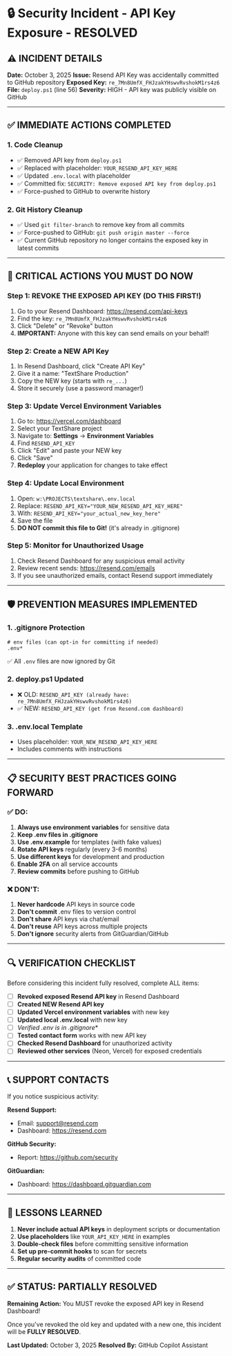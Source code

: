 # 🔒 Security Incident - API Key Exposure - RESOLVED

## ⚠️ INCIDENT DETAILS
**Date:** October 3, 2025
**Issue:** Resend API Key was accidentally committed to GitHub repository
**Exposed Key:** `re_7Mn8UmfX_FHJzakYHswvRvshokM1rs4z6`
**File:** `deploy.ps1` (line 56)
**Severity:** HIGH - API key was publicly visible on GitHub

---

## ✅ IMMEDIATE ACTIONS COMPLETED

### 1. Code Cleanup
- ✅ Removed API key from `deploy.ps1`
- ✅ Replaced with placeholder: `YOUR_RESEND_API_KEY_HERE`
- ✅ Updated `.env.local` with placeholder
- ✅ Committed fix: `SECURITY: Remove exposed API key from deploy.ps1`
- ✅ Force-pushed to GitHub to overwrite history

### 2. Git History Cleanup
- ✅ Used `git filter-branch` to remove key from all commits
- ✅ Force-pushed to GitHub: `git push origin master --force`
- ✅ Current GitHub repository no longer contains the exposed key in latest commits

---

## 🚨 CRITICAL ACTIONS YOU MUST DO NOW

### Step 1: REVOKE THE EXPOSED API KEY (DO THIS FIRST!)
1. Go to your Resend Dashboard: https://resend.com/api-keys
2. Find the key: `re_7Mn8UmfX_FHJzakYHswvRvshokM1rs4z6`
3. Click "Delete" or "Revoke" button
4. **IMPORTANT:** Anyone with this key can send emails on your behalf!

### Step 2: Create a NEW API Key
1. In Resend Dashboard, click "Create API Key"
2. Give it a name: "TextShare Production"
3. Copy the NEW key (starts with `re_...`)
4. Store it securely (use a password manager!)

### Step 3: Update Vercel Environment Variables
1. Go to: https://vercel.com/dashboard
2. Select your TextShare project
3. Navigate to: **Settings** → **Environment Variables**
4. Find `RESEND_API_KEY`
5. Click "Edit" and paste your NEW key
6. Click "Save"
7. **Redeploy** your application for changes to take effect

### Step 4: Update Local Environment
1. Open: `w:\PROJECTS\textshare\.env.local`
2. Replace: `RESEND_API_KEY="YOUR_NEW_RESEND_API_KEY_HERE"`
3. With: `RESEND_API_KEY="your_actual_new_key_here"`
4. Save the file
5. **DO NOT commit this file to Git!** (it's already in .gitignore)

### Step 5: Monitor for Unauthorized Usage
1. Check Resend Dashboard for any suspicious email activity
2. Review recent sends: https://resend.com/emails
3. If you see unauthorized emails, contact Resend support immediately

---

## 🛡️ PREVENTION MEASURES IMPLEMENTED

### 1. .gitignore Protection
```ignore
# env files (can opt-in for committing if needed)
.env*
```
✅ All `.env` files are now ignored by Git

### 2. deploy.ps1 Updated
- ❌ OLD: `RESEND_API_KEY (already have: re_7Mn8UmfX_FHJzakYHswvRvshokM1rs4z6)`
- ✅ NEW: `RESEND_API_KEY (get from Resend.com dashboard)`

### 3. .env.local Template
- Uses placeholder: `YOUR_NEW_RESEND_API_KEY_HERE`
- Includes comments with instructions

---

## 📋 SECURITY BEST PRACTICES GOING FORWARD

### ✅ DO:
1. **Always use environment variables** for sensitive data
2. **Keep .env files in .gitignore**
3. **Use .env.example** for templates (with fake values)
4. **Rotate API keys** regularly (every 3-6 months)
5. **Use different keys** for development and production
6. **Enable 2FA** on all service accounts
7. **Review commits** before pushing to GitHub

### ❌ DON'T:
1. **Never hardcode** API keys in source code
2. **Don't commit** .env files to version control
3. **Don't share** API keys via chat/email
4. **Don't reuse** API keys across multiple projects
5. **Don't ignore** security alerts from GitGuardian/GitHub

---

## 🔍 VERIFICATION CHECKLIST

Before considering this incident fully resolved, complete ALL items:

- [ ] **Revoked exposed Resend API key** in Resend Dashboard
- [ ] **Created NEW Resend API key**
- [ ] **Updated Vercel environment variables** with new key
- [ ] **Updated local .env.local** with new key
- [ ] **Verified .env* is in .gitignore**
- [ ] **Tested contact form** works with new API key
- [ ] **Checked Resend Dashboard** for unauthorized activity
- [ ] **Reviewed other services** (Neon, Vercel) for exposed credentials

---

## 📞 SUPPORT CONTACTS

If you notice suspicious activity:

**Resend Support:**
- Email: support@resend.com
- Dashboard: https://resend.com

**GitHub Security:**
- Report: https://github.com/security

**GitGuardian:**
- Dashboard: https://dashboard.gitguardian.com

---

## 📝 LESSONS LEARNED

1. **Never include actual API keys** in deployment scripts or documentation
2. **Use placeholders** like `YOUR_API_KEY_HERE` in examples
3. **Double-check files** before committing sensitive information
4. **Set up pre-commit hooks** to scan for secrets
5. **Regular security audits** of committed code

---

## ✅ STATUS: PARTIALLY RESOLVED

**Remaining Action:** You MUST revoke the exposed API key in Resend Dashboard!

Once you've revoked the old key and updated with a new one, this incident will be **FULLY RESOLVED**.

**Last Updated:** October 3, 2025
**Resolved By:** GitHub Copilot Assistant
